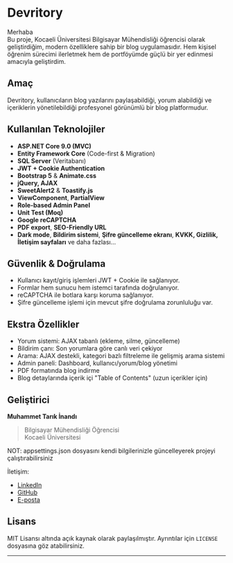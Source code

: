 # Devritory

Merhaba   
Bu proje, Kocaeli Üniversitesi Bilgisayar Mühendisliği öğrencisi olarak geliştirdiğim, modern özelliklere sahip bir blog uygulamasıdır. Hem kişisel öğrenim sürecimi ilerletmek hem de portföyümde güçlü bir yer edinmesi amacıyla geliştirdim.

## Amaç
Devritory, kullanıcıların blog yazılarını paylaşabildiği, yorum alabildiği ve içeriklerin yönetilebildiği profesyonel görünümlü bir blog platformudur.

## Kullanılan Teknolojiler
- **ASP.NET Core 9.0 (MVC)**
- **Entity Framework Core** (Code-first & Migration)
- **SQL Server** (Veritabanı)
- **JWT + Cookie Authentication**
- **Bootstrap 5** & **Animate.css**
- **jQuery, AJAX**
- **SweetAlert2** & **Toastify.js**
- **ViewComponent**, **PartialView**
- **Role-based Admin Panel**
- **Unit Test (Moq)**
- **Google reCAPTCHA**
- **PDF export**, **SEO-Friendly URL**
- **Dark mode**, **Bildirim sistemi**, **Şifre güncelleme ekranı**, **KVKK, Gizlilik, İletişim sayfaları** ve daha fazlası...

## Güvenlik & Doğrulama
- Kullanıcı kayıt/giriş işlemleri JWT + Cookie ile sağlanıyor.
- Formlar hem sunucu hem istemci tarafında doğrulanıyor.
- reCAPTCHA ile botlara karşı koruma sağlanıyor.
- Şifre güncelleme işlemi için mevcut şifre doğrulama zorunluluğu var.

## Ekstra Özellikler
- Yorum sistemi: AJAX tabanlı (ekleme, silme, güncelleme)
- Bildirim çanı: Son yorumlara göre canlı veri çekiyor
- Arama: AJAX destekli, kategori bazlı filtreleme ile gelişmiş arama sistemi
- Admin paneli: Dashboard, kullanıcı/yorum/blog yönetimi
- PDF formatında blog indirme
- Blog detaylarında içerik içi "Table of Contents" (uzun içerikler için)

## Geliştirici
**Muhammet Tarık İnandı**  
> Bilgisayar Mühendisliği Öğrencisi  
> Kocaeli Üniversitesi

NOT: appsettings.json dosyasını kendi bilgilerinizle güncelleyerek projeyi çalıştırabilirsiniz

İletişim:  
- [LinkedIn](https://www.linkedin.com/in/tarikinandi/)
- [GitHub](https://github.com/tarikinandi)
- [E-posta](mailto:inandi.tarik@gmail.com)

## Lisans
MIT Lisansı altında açık kaynak olarak paylaşılmıştır. Ayrıntılar için `LICENSE` dosyasına göz atabilirsiniz.

---

